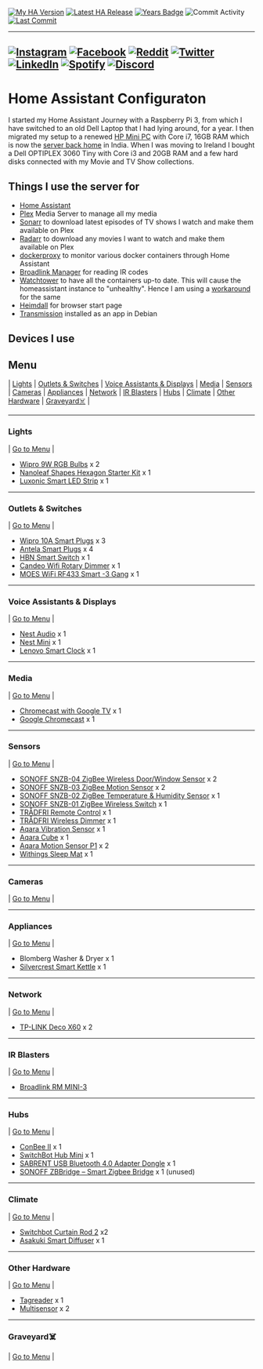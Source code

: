 [![My HA Version](https://img.shields.io/github/v/tag/n00bcodr/homeassistant-ireland?color=d42a1e&label=My%20HA%20Version&logo=homeassistant&logoColor=white&?cacheSeconds=600)](https://github.com/n00bcodr/homeassistant/blob/master/.HA_VERSION)
[![Latest HA Release](https://img.shields.io/github/v/release/home-assistant/home-assistant?include_prereleases&label=Latest%20HA%20Release&logo=home-assistant)](https://github.com/home-assistant/home-assistant/releases/latest)
[![Years Badge](https://badges.strrl.dev/years/n00bcodr?color=darkgreen)](https://github.com/n00bcodr)
![Commit Activity](https://img.shields.io/github/commit-activity/w/n00bcodr/homeassistant-ireland?color=f58153&?cacheSeconds=600)
[![Last Commit](https://img.shields.io/github/last-commit/n00bcodr/homeassistant?color=purple)](https://github.com/n00bcodr/homeassistant-ireland/commits/master)

---

[![Instagram](https://img.shields.io/badge/Instagram-%23E4405F.svg?style=for-the-badge&logo=Instagram&logoColor=white)](https://www.instagram.com/pavanthanuj/)
[![Facebook](https://img.shields.io/badge/Facebook-%231877F2.svg?style=for-the-badge&logo=Facebook&logoColor=white)](https://www.facebook.com/thanuj.upadrasta)
[![Reddit](https://img.shields.io/badge/Reddit-FF4500?style=for-the-badge&logo=reddit&logoColor=white)](https://www.reddit.com/user/pavanthanuj/)
[![Twitter](https://img.shields.io/badge/Twitter-%231DA1F2.svg?style=for-the-badge&logo=Twitter&logoColor=white)](https://www.twitter.com/pavanthanuj_u)
[![LinkedIn](https://img.shields.io/badge/linkedin-%230077B5.svg?style=for-the-badge&logo=linkedin&logoColor=white)](https://www.linkedin.com/in/pavanthanuju)
[![Spotify](https://img.shields.io/badge/Spotify-1ED760?style=for-the-badge&logo=spotify&logoColor=white)](https://open.spotify.com/user/21eb7srfkhj4oefepym2q5cpq)
[![Discord](https://img.shields.io/badge/Discord-5865F2?style=for-the-badge&logo=discord&logoColor=white)](https://discord.com/users/beardbaba#3387)
---
# Home Assistant Configuraton

I started my Home Assistant Journey with a Raspberry Pi 3, from which I have switched to an old Dell Laptop that I had lying around, for a year. I then migrated my setup to a renewed [HP Mini PC](https://www.amazon.in/gp/product/B09RTMLB15) with Core i7, 16GB RAM which is now the [server back home](https://github.com/n00bcodr/homeassistant) in India. When I was moving to Ireland I bought a Dell OPTIPLEX 3060 Tiny with Core i3 and 20GB RAM and a few hard disks connected with my Movie and TV Show collections.


## Things I use the server for

* [Home Assistant](https://home-assistant.io/)
* [Plex](https://www.plex.tv/) Media Server to manage all my media
* [Sonarr](https://sonarr.tv/) to download latest episodes of TV shows I watch and make them available on Plex
* [Radarr](https://radarr.video/) to download any movies I want to watch and make them available on Plex
* [dockerproxy](https://github.com/Tecnativa/docker-socket-proxy) to monitor various docker containers through Home Assistant
* [Broadlink Manager](https://hub.docker.com/r/techblog/broadlinkmanager) for reading IR codes
* [Watchtower](https://github.com/containrrr/watchtower) to have all the containers up-to date. This will cause the homeassistant instance to "unhealthy". Hence I am using a [workaround](https://gist.github.com/HCanber/700b4a5c685b9b97fb4865de6eaff0f3) for the same
* [Heimdall](https://hub.docker.com/r/linuxserver/heimdall) for browser start page
* [Transmission](https://transmissionbt.com/) installed as an app in Debian





## Devices I use

## <a name="menu">Menu</a>
 | [Lights](#lights) | [Outlets & Switches](#outlets) | [Voice Assistants & Displays](#smartspeakers) | [Media](#media) | [Sensors](#sensors) | [Cameras](#cameras) | [Appliances](#appliances) | [Network](#network) | [IR Blasters](#ir) | [Hubs](#hubs) | [Climate](#climate) | [Other Hardware](#other) | [Graveyard☠️](#graveyard) |

---

### <a name="lights">Lights</a> 
| [Go to Menu](#menu) |
- [Wipro 9W RGB Bulbs](https://amzn.to/3N3Es19) x 2
- [Nanoleaf Shapes Hexagon Starter Kit](https://www.amazon.co.uk/gp/product/B08BYBP6LX) x 1
- [Luxonic Smart LED Strip](https://www.amazon.co.uk/gp/product/B09JFYV9YV) x 1
---

### <a name="outlets">Outlets & Switches</a> 
| [Go to Menu](#menu) |
- [Wipro 10A Smart Plugs](https://amzn.to/3xTLrnR) x 3
- [Antela Smart Plugs](https://www.amazon.co.uk/gp/product/B09VP5KNWM) x 4
- [HBN Smart Switch](https://www.amazon.co.uk/gp/product/B07PYWFKDY) x 1
- [Candeo Wifi Rotary Dimmer](https://www.amazon.co.uk/gp/product/B0BG83K3WZ) x 1
- [MOES WiFi RF433 Smart -3 Gang](https://www.amazon.co.uk/dp/B08KST4KYJ) x 1


---
### <a name="smartspeakers">Voice Assistants & Displays</a> 
| [Go to Menu](#menu) |
- [Nest Audio](https://store.google.com/us/product/nest_audio) x 1
- [Nest Mini](https://store.google.com/us/product/google_nest_mini) x 1
- [Lenovo Smart Clock](https://www.flipkart.com/lenovo-smart-clock-google-assistant-speaker/p/itm39f6a1348e45e) x 1
---
### <a name="media">Media</a> 
| [Go to Menu](#menu) |
- [Chromecast with Google TV](https://store.google.com/us/product/chromecast_google_tv?hl=en-US) x 1
- [Google Chromecast](https://store.google.com/us/product/chromecast?hl=en-GB) x 1

---
### <a name="sensors">Sensors</a> 
| [Go to Menu](#menu) |
- [SONOFF SNZB-04 ZigBee Wireless Door/Window Sensor](https://sonoff.tech/product/smart-home-security/snzb-04/) x 2
- [SONOFF SNZB-03 ZigBee Motion Sensor](https://amzn.to/3xysUgE) x 2
- [SONOFF SNZB-02 ZigBee Temperature & Humidity Sensor](https://amzn.to/3b31V4Z) x 1
- [SONOFF SNZB-01 ZigBee Wireless Switch](https://amzn.to/3O5BYQW) x 1
- [TRÅDFRI Remote Control](https://www.ikea.com/in/en/p/tradfri-remote-control-60443127) x 1
- [TRÅDFRI Wireless Dimmer](https://www.ikea.com/in/en/p/tradfri-wireless-dimmer-white-90408599) x 1
- [Aqara Vibration Sensor](https://www.aqara.com/en/vibration_sensor.html) x 1
- [Aqara Cube](https://www.aqara.com/en/cube.html) x 1
- [Aqara Motion Sensor P1](https://www.amazon.co.uk/dp/B0B9XZ1D51) x 2
- [Withings Sleep Mat](https://www.withings.com/us/en/sleep) x 1


---
### <a name="cameras">Cameras</a> 
| [Go to Menu](#menu) |


---
### <a name="appliances">Appliances</a> 
| [Go to Menu](#menu) |
- Blomberg Washer & Dryer x 1
- [Silvercrest Smart Kettle](https://www.lidl.ie/p/lidl-smart-home/smart-kettle/p38007) x 1
---
### <a name="network">Network</a> 
| [Go to Menu](#menu) |
- [TP-LINK Deco X60](https://amzn.to/3xZRA2V) x 2

---

### <a name="ir">IR Blasters</a> 
| [Go to Menu](#menu) |
- [Broadlink RM MINI-3](https://www.amazon.in/gp/product/B076NRKR4B)
---

### <a name="hubs">Hubs</a> 
| [Go to Menu](#menu) |

- [ConBee II](https://www.phoscon.de/en/conbee2) x 1
- [SwitchBot Hub Mini](https://eu.switch-bot.com/products/switchbot-hub-mini) x 1
- [SABRENT USB Bluetooth 4.0 Adapter Dongle](https://www.amazon.co.uk/gp/product/B06XHY5VXF) x 1
- [SONOFF ZBBridge – Smart Zigbee Bridge](https://amzn.to/39GRunk) x 1 (unused)

---
### <a name="climate">Climate</a> 
| [Go to Menu](#menu) |

- [Switchbot Curtain Rod 2](https://eu.switch-bot.com/products/switchbot-curtain?variant=41666181464229) x2
- [Asakuki Smart Diffuser](https://www.amazon.co.uk/gp/product/B07L847K9W) x 1

---
### <a name="other">Other Hardware</a> 
| [Go to Menu](#menu) |
- [Tagreader](https://github.com/adonno/tagreader) x 1
- [Multisensor](https://esphome.io/cookbook/bruh.html) x 2
---

### <a name="graveyard">Graveyard☠️</a> 
| [Go to Menu](#menu) |

